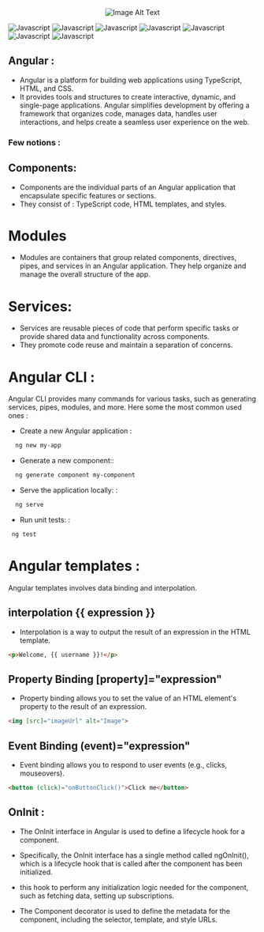 <div align="center">
     <img src="https://miro.medium.com/v2/resize:fit:640/format:webp/1*bMgQ8MhbnQexpqHgIgBJPA.png" alt="Image Alt Text">
  
</div>

![Javascript](https://img.shields.io/badge/Angular-red.svg)
![Javascript](https://img.shields.io/badge/JavaScript-gold.svg)
![Javascript](https://img.shields.io/badge/component-bleusvg)
![Javascript](https://img.shields.io/badge/SPA-red.svg)
![Javascript](https://img.shields.io/badge/dataBinding-white.svg)
![Javascript](https://img.shields.io/badge/services-yellow.svg)
![Javascript](https://img.shields.io/badge/typescript-bley.svg)

## Angular : 
- Angular is a platform for building web applications using TypeScript, HTML, and CSS. 
- It provides tools and structures to create interactive, dynamic, and single-page applications. Angular simplifies development by offering a framework that organizes code, manages data, handles user interactions, and helps create a seamless user experience on the web.

### Few notions : 

## Components:
-  Components are the individual parts of an Angular application that encapsulate specific features or sections.
-  They consist of : TypeScript code, HTML templates, and styles.

# Modules
- Modules are containers that group related components, directives, pipes, and services in an Angular application. They help organize and manage the overall structure of the app.
  
# Services:
- Services are reusable pieces of code that perform specific tasks or provide shared data and functionality across components. 
- They promote code reuse and maintain a separation of concerns.


# Angular CLI :
Angular CLI provides many commands for various tasks, such as generating services, pipes, modules, and more. Here some the most common used ones : 

- Create a new Angular application :
  
```md
  ng new my-app

```

- Generate a new component::
  
```md
  ng generate component my-component


```
- Serve the application locally: :
  
```md
  ng serve

```

- Run unit tests: :
  
```md
 ng test


```

# Angular templates : 
 Angular templates involves data binding and interpolation.

 ## interpolation {{ expression }} 
 - Interpolation is a way to output the result of an expression in the HTML template. 

```md
<p>Welcome, {{ username }}!</p>

```

 ## Property Binding [property]="expression" 
 - Property binding allows you to set the value of an HTML element's property to the result of an expression.
  

```md
<img [src]="imageUrl" alt="Image">

```

 ## Event Binding (event)="expression"
 - Event binding allows you to respond to user events (e.g., clicks, mouseovers).
  

```md
<button (click)="onButtonClick()">Click me</button>


```

## OnInit :
- The OnInit interface in Angular is used to define a lifecycle hook for a component. 
- Specifically, the OnInit interface has a single method called ngOnInit(), which is a lifecycle hook that is called after the component has been initialized.
- this hook to perform any initialization logic needed for the component, such as fetching data, setting up subscriptions.
  
- The Component decorator is used to define the metadata for the component, including the selector, template, and style URLs.


